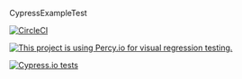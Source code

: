 CypressExampleTest

[![CircleCI](https://circleci.com/gh/eduwinfuentes/CypressExampleTest.svg?style=svg)](https://circleci.com/gh/eduwinfuentes/CypressExampleTest)

[![This project is using Percy.io for visual regression testing.](https://percy.io/static/images/percy-badge.svg)](https://percy.io/Lenticulares/DemoApp)

[![Cypress.io tests](https://img.shields.io/badge/cypress.io-tests-green.svg?style=flat-square)](https://cypress.io)


